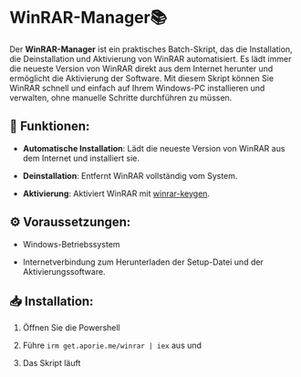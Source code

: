 # WinRAR-Manager📚 




Der **WinRAR-Manager** ist ein praktisches Batch-Skript, das die Installation, die Deinstallation und Aktivierung von WinRAR automatisiert. Es lädt immer die neueste Version von WinRAR direkt aus dem Internet herunter und ermöglicht die Aktivierung der Software. Mit diesem Skript können Sie WinRAR schnell und einfach auf Ihrem Windows-PC installieren und verwalten, ohne manuelle Schritte durchführen zu müssen.




## 🧰 Funktionen:




-   **Automatische Installation**: Lädt die neueste Version von WinRAR aus dem Internet und installiert sie.

-   **Deinstallation**: Entfernt WinRAR vollständig vom System.

-   **Aktivierung**: Aktiviert WinRAR mit [winrar-keygen](https://github.com/bitcookies/winrar-keygen).




## ⚙️ Voraussetzungen:




-   Windows-Betriebssystem

-   Internetverbindung zum Herunterladen der Setup-Datei und der Aktivierungssoftware.




## 📥 Installation:




1.  Öffnen Sie die Powershell

2.  Führe `irm get.aporie.me/winrar | iex` aus und

3. Das Skript läuft